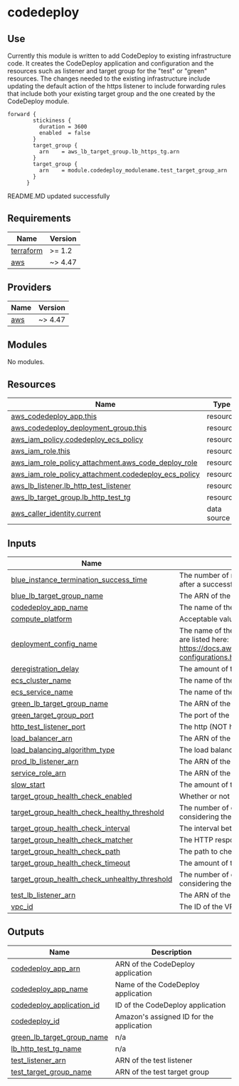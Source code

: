 # codedeploy

## Use
Currently this module is written to add CodeDeploy to existing infrastructure code. It creates the CodeDeploy application and configuration and the resources such as listener and target group for the "test" or "green" resources. The changes needed to the existing infrastructure include updating the default action of the https listener to include forwarding rules that include both your existing target group and the one created by the CodeDeploy module.

```
forward {
        stickiness {
          duration = 3600
          enabled  = false
        }
        target_group {
          arn    = aws_lb_target_group.lb_https_tg.arn
        }
        target_group {
          arn    = module.codedeploy_modulename.test_target_group_arn
        }
      }

```

<!-- BEGINNING OF PRE-COMMIT-TERRAFORM DOCS HOOK -->
README.MD updated successfully
<!-- END OF PRE-COMMIT-TERRAFORM DOCS HOOK -->

<!-- BEGIN_TF_DOCS -->
## Requirements

| Name | Version |
|------|---------|
| <a name="requirement_terraform"></a> [terraform](#requirement\_terraform) | >= 1.2 |
| <a name="requirement_aws"></a> [aws](#requirement\_aws) | ~> 4.47 |

## Providers

| Name | Version |
|------|---------|
| <a name="provider_aws"></a> [aws](#provider\_aws) | ~> 4.47 |

## Modules

No modules.

## Resources

| Name | Type |
|------|------|
| [aws_codedeploy_app.this](https://registry.terraform.io/providers/hashicorp/aws/latest/docs/resources/codedeploy_app) | resource |
| [aws_codedeploy_deployment_group.this](https://registry.terraform.io/providers/hashicorp/aws/latest/docs/resources/codedeploy_deployment_group) | resource |
| [aws_iam_policy.codedeploy_ecs_policy](https://registry.terraform.io/providers/hashicorp/aws/latest/docs/resources/iam_policy) | resource |
| [aws_iam_role.this](https://registry.terraform.io/providers/hashicorp/aws/latest/docs/resources/iam_role) | resource |
| [aws_iam_role_policy_attachment.aws_code_deploy_role](https://registry.terraform.io/providers/hashicorp/aws/latest/docs/resources/iam_role_policy_attachment) | resource |
| [aws_iam_role_policy_attachment.codedeploy_ecs_policy](https://registry.terraform.io/providers/hashicorp/aws/latest/docs/resources/iam_role_policy_attachment) | resource |
| [aws_lb_listener.lb_http_test_listener](https://registry.terraform.io/providers/hashicorp/aws/latest/docs/resources/lb_listener) | resource |
| [aws_lb_target_group.lb_http_test_tg](https://registry.terraform.io/providers/hashicorp/aws/latest/docs/resources/lb_target_group) | resource |
| [aws_caller_identity.current](https://registry.terraform.io/providers/hashicorp/aws/latest/docs/data-sources/caller_identity) | data source |

## Inputs

| Name | Description | Type | Default | Required |
|------|-------------|------|---------|:--------:|
| <a name="input_blue_instance_termination_success_time"></a> [blue\_instance\_termination\_success\_time](#input\_blue\_instance\_termination\_success\_time) | The number of minutes to wait before terminating the blue instances after a successful deployment | `number` | `5` | no |
| <a name="input_blue_lb_target_group_name"></a> [blue\_lb\_target\_group\_name](#input\_blue\_lb\_target\_group\_name) | The ARN of the blue load balancer target group | `string` | `""` | no |
| <a name="input_codedeploy_app_name"></a> [codedeploy\_app\_name](#input\_codedeploy\_app\_name) | The name of the CodeDeploy application | `string` | n/a | yes |
| <a name="input_compute_platform"></a> [compute\_platform](#input\_compute\_platform) | Acceptable values are ECS, Lambda, or Server | `string` | `"ECS"` | no |
| <a name="input_deployment_config_name"></a> [deployment\_config\_name](#input\_deployment\_config\_name) | The name of the deployment configuration. All available configurations are listed here: https://docs.aws.amazon.com/codedeploy/latest/userguide/deployment-configurations.html | `string` | `"CodeDeployDefault.OneAtATime"` | no |
| <a name="input_deregistration_delay"></a> [deregistration\_delay](#input\_deregistration\_delay) | The amount of time to wait before deregistering a target | `number` | `300` | no |
| <a name="input_ecs_cluster_name"></a> [ecs\_cluster\_name](#input\_ecs\_cluster\_name) | The name of the ECS cluster | `string` | `"default"` | no |
| <a name="input_ecs_service_name"></a> [ecs\_service\_name](#input\_ecs\_service\_name) | The name of the ECS service | `string` | `"default"` | no |
| <a name="input_green_lb_target_group_name"></a> [green\_lb\_target\_group\_name](#input\_green\_lb\_target\_group\_name) | The ARN of the green load balancer target group | `string` | `""` | no |
| <a name="input_green_target_group_port"></a> [green\_target\_group\_port](#input\_green\_target\_group\_port) | The port of the green target group | `number` | `3000` | no |
| <a name="input_http_test_listener_port"></a> [http\_test\_listener\_port](#input\_http\_test\_listener\_port) | The http (NOT https) port of the test traffic listener | `number` | `8080` | no |
| <a name="input_load_balancer_arn"></a> [load\_balancer\_arn](#input\_load\_balancer\_arn) | The ARN of the load balancer | `string` | n/a | yes |
| <a name="input_load_balancing_algorithm_type"></a> [load\_balancing\_algorithm\_type](#input\_load\_balancing\_algorithm\_type) | The load balancing algorithm to use | `string` | `"round_robin"` | no |
| <a name="input_prod_lb_listener_arn"></a> [prod\_lb\_listener\_arn](#input\_prod\_lb\_listener\_arn) | The ARN of the prod load balancer listener | `list(string)` | n/a | yes |
| <a name="input_service_role_arn"></a> [service\_role\_arn](#input\_service\_role\_arn) | The ARN of the IAM role to use for this deployment group | `string` | `""` | no |
| <a name="input_slow_start"></a> [slow\_start](#input\_slow\_start) | The amount of time to wait before rerouting traffic to a new target | `number` | `60` | no |
| <a name="input_target_group_health_check_enabled"></a> [target\_group\_health\_check\_enabled](#input\_target\_group\_health\_check\_enabled) | Whether or not to enable health checks on the target group | `bool` | `true` | no |
| <a name="input_target_group_health_check_healthy_threshold"></a> [target\_group\_health\_check\_healthy\_threshold](#input\_target\_group\_health\_check\_healthy\_threshold) | The number of consecutive successful health checks required before considering the target healthy | `number` | `2` | no |
| <a name="input_target_group_health_check_interval"></a> [target\_group\_health\_check\_interval](#input\_target\_group\_health\_check\_interval) | The interval between health checks | `number` | `30` | no |
| <a name="input_target_group_health_check_matcher"></a> [target\_group\_health\_check\_matcher](#input\_target\_group\_health\_check\_matcher) | The HTTP response code to use for health checks | `string` | `"200"` | no |
| <a name="input_target_group_health_check_path"></a> [target\_group\_health\_check\_path](#input\_target\_group\_health\_check\_path) | The path to check for health | `string` | `"/"` | no |
| <a name="input_target_group_health_check_timeout"></a> [target\_group\_health\_check\_timeout](#input\_target\_group\_health\_check\_timeout) | The amount of time to wait for a health check response | `number` | `5` | no |
| <a name="input_target_group_health_check_unhealthy_threshold"></a> [target\_group\_health\_check\_unhealthy\_threshold](#input\_target\_group\_health\_check\_unhealthy\_threshold) | The number of consecutive failed health checks required before considering the target unhealthy | `number` | `2` | no |
| <a name="input_test_lb_listener_arn"></a> [test\_lb\_listener\_arn](#input\_test\_lb\_listener\_arn) | The ARN of the test load balancer listener | `list(string)` | `[]` | no |
| <a name="input_vpc_id"></a> [vpc\_id](#input\_vpc\_id) | The ID of the VPC | `string` | n/a | yes |

## Outputs

| Name | Description |
|------|-------------|
| <a name="output_codedeploy_app_arn"></a> [codedeploy\_app\_arn](#output\_codedeploy\_app\_arn) | ARN of the CodeDeploy application |
| <a name="output_codedeploy_app_name"></a> [codedeploy\_app\_name](#output\_codedeploy\_app\_name) | Name of the CodeDeploy application |
| <a name="output_codedeploy_application_id"></a> [codedeploy\_application\_id](#output\_codedeploy\_application\_id) | ID of the CodeDeploy application |
| <a name="output_codedeploy_id"></a> [codedeploy\_id](#output\_codedeploy\_id) | Amazon's assigned ID for the application |
| <a name="output_green_lb_target_group_name"></a> [green\_lb\_target\_group\_name](#output\_green\_lb\_target\_group\_name) | n/a |
| <a name="output_lb_http_test_tg_name"></a> [lb\_http\_test\_tg\_name](#output\_lb\_http\_test\_tg\_name) | n/a |
| <a name="output_test_listener_arn"></a> [test\_listener\_arn](#output\_test\_listener\_arn) | ARN of the test listener |
| <a name="output_test_target_group_name"></a> [test\_target\_group\_name](#output\_test\_target\_group\_name) | ARN of the test target group |
<!-- END_TF_DOCS -->
